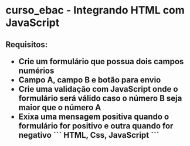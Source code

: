 # curso_ebac - Integrando HTML com JavaScript 
<h2> Requisitos: 
<ul> 
<li> Crie um formulário que possua dois campos numérios
<li> Campo A, campo B e botão para envio
<li> Crie uma validação com JavaScript onde o formulário será válido caso o número B seja maior que o número A 
<li> Exixa uma mensagem positiva quando o formulário for positivo e outra quando for negativo 
```
HTML, Css, JavaScript 
```
